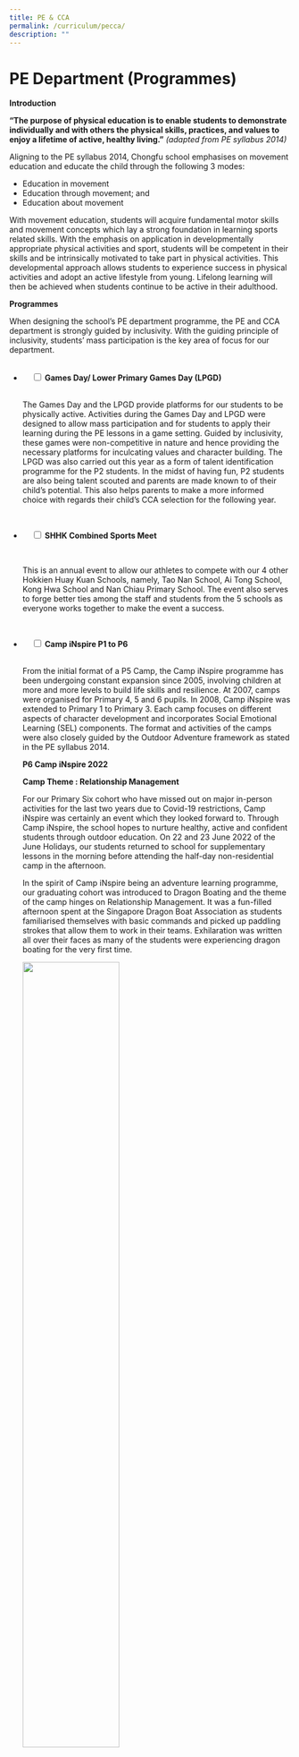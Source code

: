 ```yaml
---
title: PE & CCA
permalink: /curriculum/pecca/
description: ""
---
```

# PE Department (Programmes)

**Introduction**

**“The purpose of physical education is to enable students to demonstrate individually and with others the physical skills, practices, and values to enjoy a lifetime of active, healthy living.”** _(adapted from PE syllabus 2014)_

Aligning to the PE syllabus 2014, Chongfu school emphasises on movement education and educate the child through the following 3 modes:

*   Education in movement
*   Education through movement; and
*   Education about movement

With movement education, students will acquire fundamental motor skills and movement concepts which lay a strong foundation in learning sports related skills. With the emphasis on application in developmentally appropriate physical activities and sport, students will be competent in their skills and be intrinsically motivated to take part in physical activities. This developmental approach allows students to experience success in physical activities and adopt an active lifestyle from young. Lifelong learning will then be achieved when students continue to be active in their adulthood.

**Programmes**

When designing the school’s PE department programme, the PE and CCA department is strongly guided by inclusivity. With the guiding principle of inclusivity, students’ mass participation is the key area of focus for our department.


<ul class="jekyllcodex_accordion">
  <li>
    <input type="checkbox" id="accordion1">
		<label for="accordion1"><b>Games Day/ Lower Primary Games Day (LPGD)</b></label>
    <div>
      <p>The Games Day and the LPGD provide platforms for our students to be physically active. Activities during the Games Day and LPGD were designed to allow mass participation and for students to apply their learning during the PE lessons in a game setting. Guided by inclusivity, these games were non-competitive in nature and hence providing the necessary platforms for inculcating values and character building. The LPGD was also carried out this year as a form of talent identification programme for the P2 students. In the midst of having fun, P2 students are also being talent scouted and parents are made known to of their child’s potential. This also helps parents to make a more informed choice with regards their child’s CCA selection for the following year.</p>
    </div>
</li>
<li>

    <input type="checkbox" id="accordion2">
	<label for="accordion2"><b>SHHK Combined Sports Meet</b></label>
    <div>
      <p>This is an annual event to allow our athletes to compete with our 4 other Hokkien Huay Kuan Schools, namely, Tao Nan School, Ai Tong School, Kong Hwa School and Nan Chiau Primary School. The event also serves to forge better ties among the staff and students from the 5 schools as everyone works together to make the event a success.</p>
    </div>
</li>
<li>
    <input type="checkbox" id="accordion3">
	<label for="accordion3"><b>Camp iNspire P1 to P6</b></label>
    <div>
      <p>From the initial format of a P5 Camp, the Camp iNspire programme has been undergoing constant expansion since 2005, involving children at more and more levels to build life skills and resilience. At 2007, camps were organised for Primary 4, 5 and 6 pupils. In 2008, Camp iNspire was extended to Primary 1 to Primary 3. Each camp focuses on different aspects of character development and incorporates Social Emotional Learning (SEL) components. The format and activities of the camps were also closely guided by the Outdoor Adventure framework as stated in the PE syllabus 2014.</p>

<p><b>P6 Camp iNspire 2022</b></p>

<p><b>Camp Theme : Relationship Management</b></p>

<p>For our Primary Six cohort who have missed out on major in-person activities for the last two years due to Covid-19 restrictions, Camp iNspire was certainly an event which they looked forward to. Through Camp iNspire, the school hopes to nurture healthy, active and confident students through outdoor education. On 22 and 23 June 2022 of the June Holidays, our students returned to school for supplementary lessons in the morning before attending the half-day non-residential camp in the afternoon.</p>

<p>In the spirit of Camp iNspire being an adventure learning programme, our graduating cohort was introduced to Dragon Boating and the theme of the camp hinges on Relationship Management. It was a fun-filled afternoon spent at the Singapore Dragon Boat Association as students familiarised themselves with basic commands and picked up paddling strokes that allow them to work in their teams. Exhilaration was written all over their faces as many of the students were experiencing dragon boating for the very first time.</p>
<img src="/images/CampInspire_2022_Pic1.jpg" style="width:60%">
<img src="/images/CampInspire_2022_Pic2.jpg" style="width:60%">
<img src="/images/CampInspire_2022_Pic5.jpg" style="width:60%">
<img src="/images/CampInspire_2022_Pic4.jpg" style="width:60%">
<img src="/images/CampInspire_2022_Pic3.jpg" style="width:60%">
    </div>
</li>
<li>
    <input type="checkbox" id="accordion4">
		<label for="accordion4"><b>Chongfu Mass Run</b></label>
    <div>
      <p>This annual event brings home to the students the message of the importance of living an active life. P4 to P6 pupils look forward to the event and start training early in the year in preparation for the run. This in turn helps to keep them fit and healthy.</p>
    </div>
</li>
<li>
    <input type="checkbox" id="accordion5">
		<label for="accordion5"><b>Mass Customisation Programmes(MCP)</b></label>
    <div>
      <p>As part of a strategic move to develop our niches in Aesthetics and Sports, Chongfu started MCP in 1999 to incorporate dance lessons as part of the PE curriculum in Primary 1. Today, MCP has evolved to numerous specialized programmes in areas of Aesthetics and Sports. Through the MCPs, students with strong potential are identified to join additional training to groom them further.</p>
    </div>
</li>
<li>
    <input type="checkbox" id="accordion6">
		<label for="accordion6"><b>P3 SwimSafer Programme</b></label>
    <div>
      <p>SwimSafer is a national water safety programme in Singapore introduced in July 2010 by the National Water Safety Council (NWSC), a council appointed by the then Ministry of Community, Youth and Sports (MCYS). In 2013, NWSC transferred full ownership of SwimSafer to Sport Singapore. The swimsafer programme consists of 6 progressive stages and caters to all students regardless of their swimming proficiency and is open up to all the P3 students.</p>
    </div>
</li>
<li>
    <input type="checkbox" id="accordion7">
		<label for="accordion7"><b>Co-Curricular Activities</b></label>
    <div>
      <p>These are the CCAs offered in Chongfu School.</p>
<style type="text/css">
.tg  {border-collapse:collapse;border-spacing:0;}
.tg td{border-color:black;border-style:solid;border-width:1px;font-family:Arial, sans-serif;font-size:14px;
  overflow:hidden;padding:10px 5px;word-break:normal;}
.tg th{border-color:black;border-style:solid;border-width:1px;font-family:Arial, sans-serif;font-size:14px;
  font-weight:normal;overflow:hidden;padding:10px 5px;word-break:normal;}
.tg .tg-0lax{text-align:left;vertical-align:top}
</style>
<table class="tg">
<thead>
  <tr>
    <th class="tg-0lax"><span style="font-weight:bold">Sports &amp; Games</span><br><br><span style="font-weight:400;font-style:normal">Table Tennis</span><br><span style="font-weight:400;font-style:normal">Wushu</span><br><span style="font-weight:400;font-style:normal">Track &amp; Field</span><br><span style="font-weight:400;font-style:normal">Floorball</span><br><span style="font-weight:400;font-style:normal">Fun and Fitness</span></th>
    <th class="tg-0lax"><span style="font-weight:bold;font-style:normal">Performing Arts</span><br><br><span style="font-weight:400;font-style:normal">Modern Contemporary Dance</span><br><span style="font-weight:400;font-style:normal">Chinese Orchestra</span><br><span style="font-weight:400;font-style:normal">Festive Drums</span><br><span style="font-weight:400;font-style:normal">Malay Dance</span><br><span style="font-weight:400;font-style:normal">Guzheng</span></th>
  </tr>
</thead>
<tbody>
  <tr>
    <td class="tg-0lax"><span style="font-weight:bold;font-style:normal">Uniformed Groups</span><br><br><span style="font-weight:400;font-style:normal">Scouts</span><br><span style="font-weight:400;font-style:normal">Red Cross</span><br><span style="font-weight:400;font-style:normal">Brownies</span></td>
    <td class="tg-0lax"><span style="font-weight:bold;font-style:normal">Clubs and Society</span><br><br><span style="font-weight:400;font-style:normal">Art Club</span><br><span style="font-weight:400;font-style:normal">Environmental Club</span><br><span style="font-weight:400;font-style:normal">ICT Club</span><br><span style="font-weight:400;font-style:normal">English Club</span><br><span style="font-weight:400;font-style:normal">Chinese Club</span><br><span style="font-weight:400;font-style:normal">Prefectorial Board</span></td>
  </tr>
</tbody>
</table>
<style type="text/css">
.tg  {border-collapse:collapse;border-spacing:0;}
.tg td{border-color:black;border-style:solid;border-width:1px;font-family:Arial, sans-serif;font-size:14px;
  overflow:hidden;padding:10px 5px;word-break:normal;}
.tg th{border-color:black;border-style:solid;border-width:1px;font-family:Arial, sans-serif;font-size:14px;
  font-weight:normal;overflow:hidden;padding:10px 5px;word-break:normal;}
.tg .tg-soxn{background-color:#FFF;color:#808080;font-weight:bold;text-align:left;vertical-align:top}
.tg .tg-dc8u{background-color:#CCC;color:#808080;font-weight:bold;text-align:left;vertical-align:top}
.tg .tg-lm9i{background-color:#FFF;color:#808080;text-align:left;vertical-align:top}
</style>
<table class="tg">
<thead>
  <tr>
    <th class="tg-dc8u"><span style="font-weight:bold">Sports</span></th>
    <th class="tg-dc8u"><span style="font-weight:bold">Days</span></th>
    <th class="tg-dc8u"><span style="font-weight:bold">Venue</span></th>
    <th class="tg-dc8u"><span style="font-weight:bold">Time</span></th>
    <th class="tg-dc8u"><span style="font-weight:bold">Remarks</span></th>
  </tr>
</thead>
<tbody>
  <tr>
    <td class="tg-lm9i">Table Tennis</td>
    <td class="tg-lm9i">Monday, Tuesday and Friday</td>
    <td class="tg-lm9i">TKKH Hall</td>
    <td class="tg-soxn"><span style="font-weight:bold">Development Team:</span><br>1.45pm – 3.45pm (3hrs)<br><span style="color:#FFF">-----------------</span><br><span style="font-weight:bold">School Team:</span><br>1.45pm – 4.45pm (3hrs)</td>
    <td class="tg-soxn"><span style="font-weight:bold">Tuesdays</span> – P3 and P4 Development Team<br><br><span style="font-weight:bold">Fridays</span> – P5 and P6 Development Team<br><span style="font-weight:bold">Mondays, Tuesdays, Fridays</span> -<br>School team players</td>
  </tr>
  <tr>
    <td class="tg-lm9i">Wushu</td>
    <td class="tg-lm9i">Tuesday and Friday</td>
    <td class="tg-lm9i">ISH</td>
    <td class="tg-lm9i">1.45pm – 4.45pm (3hrs)</td>
    <td class="tg-soxn"><span style="font-weight:bold">Non-school Team:</span><br>Tuesdays - 1.45pm - 3.45pm<br><span style="color:#FFF">-----------</span><br><span style="font-weight:bold">School Team:</span><br>Tuesdays and Fridays - 1.45pm - 4.45pm</td>
  </tr>
  <tr>
    <td class="tg-lm9i">Athletics</td>
    <td class="tg-lm9i">Tuesday and Friday</td>
    <td class="tg-lm9i">New Block Assembly Area</td>
    <td class="tg-lm9i">1.45pm – 3.45pm</td>
    <td class="tg-soxn"><span style="font-weight:bold">Tuesdays</span> – P3 and P4<br><br><span style="font-weight:bold">Fridays</span> – P5 and P6</td>
  </tr>
  <tr>
    <td class="tg-lm9i">Fun &amp; Fitness</td>
    <td class="tg-lm9i">Friday</td>
    <td class="tg-lm9i">Hall</td>
    <td class="tg-lm9i">1.45pm – 3.45pm</td>
    <td class="tg-lm9i"></td>
  </tr>
  <tr>
    <td class="tg-lm9i">Floorball</td>
    <td class="tg-lm9i">Tuesday and Friday</td>
    <td class="tg-lm9i">Basketball Court</td>
    <td class="tg-lm9i">1.45pm – 3.45pm</td>
    <td class="tg-soxn"><span style="font-weight:bold">Tuesdays</span> – P3 and P4<br><br><span style="font-weight:bold">Fridays</span> – P5 and P6</td>
  </tr>
  <tr>
    <td class="tg-dc8u"><span style="font-weight:bold">Aesthetics</span></td>
    <td class="tg-dc8u"><span style="font-weight:bold">Days</span></td>
    <td class="tg-dc8u"><span style="font-weight:bold">Venue</span></td>
    <td class="tg-dc8u"><span style="font-weight:bold">Time</span></td>
    <td class="tg-dc8u"><span style="font-weight:bold">Remarks</span></td>
  </tr>
  <tr>
    <td class="tg-lm9i">Modern Contemporary Dance</td>
    <td class="tg-lm9i">Tuesday and Friday</td>
    <td class="tg-lm9i">PAL Rooms</td>
    <td class="tg-lm9i">1.45pm – 3.45pm</td>
    <td class="tg-soxn"><span style="font-weight:bold">Tuesdays</span> – P3 and P4<br><br><span style="font-weight:bold">Fridays</span> – P5 and P6</td>
  </tr>
  <tr>
    <td class="tg-lm9i">Malay Dance</td>
    <td class="tg-lm9i">Tuesday and Friday</td>
    <td class="tg-lm9i">Dance Room</td>
    <td class="tg-lm9i">1.45pm – 3.45pm</td>
    <td class="tg-lm9i"></td>
  </tr>
  <tr>
    <td class="tg-lm9i">Guzheng</td>
    <td class="tg-lm9i">Tuesday and Friday</td>
    <td class="tg-lm9i">Guzheng Room</td>
    <td class="tg-lm9i">1.45pm – 3.45pm</td>
    <td class="tg-soxn"><span style="font-weight:bold">Tuesdays</span> – P3 and P4<br><br><span style="font-weight:bold">Fridays</span> – P5 and P6</td>
  </tr>
  <tr>
    <td class="tg-lm9i">Festive Drums</td>
    <td class="tg-lm9i">Tuesday</td>
    <td class="tg-lm9i">Music Room</td>
    <td class="tg-lm9i">1.45pm – 3.45pm</td>
    <td class="tg-lm9i"></td>
  </tr>
  <tr>
    <td class="tg-lm9i">Chinese Orchestra</td>
    <td class="tg-lm9i">Tuesday and Friday</td>
    <td class="tg-lm9i">Various Rooms + Music Rooms + Resource Room</td>
    <td class="tg-lm9i">1.45pm – 3.45pm</td>
    <td class="tg-lm9i"></td>
  </tr>
  <tr>
    <td class="tg-dc8u"><span style="font-weight:bold">Clubs</span></td>
    <td class="tg-dc8u"><span style="font-weight:bold">Days</span></td>
    <td class="tg-dc8u"><span style="font-weight:bold">Venue</span></td>
    <td class="tg-dc8u"><span style="font-weight:bold">Time</span></td>
    <td class="tg-dc8u"><span style="font-weight:bold">Remarks</span></td>
  </tr>
  <tr>
    <td class="tg-lm9i">Art Club</td>
    <td class="tg-lm9i">Tuesday and Friday</td>
    <td class="tg-lm9i">Art Rooms</td>
    <td class="tg-lm9i">1.45pm – 3.45pm</td>
    <td class="tg-soxn"><span style="font-weight:bold">Tuesdays</span> – P3 and P4<br><br><span style="font-weight:bold">Fridays</span> – P5 and P6</td>
  </tr>
  <tr>
    <td class="tg-lm9i">ICT Club</td>
    <td class="tg-lm9i">Tuesday and Friday</td>
    <td class="tg-lm9i">Computer Labs</td>
    <td class="tg-lm9i">1.45pm – 3.45pm</td>
    <td class="tg-soxn"><span style="font-weight:bold">Tuesdays</span> – P3 and P4<br><br><span style="font-weight:bold">Fridays</span> – P5 and P6</td>
  </tr>
  <tr>
    <td class="tg-lm9i">Chinese Club</td>
    <td class="tg-lm9i">Friday</td>
    <td class="tg-lm9i">Chinese Room</td>
    <td class="tg-lm9i">1.45pm – 3.45pm</td>
    <td class="tg-lm9i"></td>
  </tr>
  <tr>
    <td class="tg-lm9i">English Club</td>
    <td class="tg-lm9i">Friday</td>
    <td class="tg-lm9i">Classrooms</td>
    <td class="tg-lm9i">1.45pm – 3.45pm</td>
    <td class="tg-lm9i"></td>
  </tr>
  <tr>
    <td class="tg-lm9i">Environmental Club</td>
    <td class="tg-lm9i">Friday</td>
    <td class="tg-lm9i">Classrooms</td>
    <td class="tg-lm9i">1.45pm – 3.45pm</td>
    <td class="tg-lm9i"></td>
  </tr>
  <tr>
    <td class="tg-dc8u"><span style="font-weight:bold">Uniformed Groups</span></td>
    <td class="tg-dc8u"><span style="font-weight:bold">Days</span></td>
    <td class="tg-dc8u"><span style="font-weight:bold">Venue</span></td>
    <td class="tg-dc8u"><span style="font-weight:bold">Time</span></td>
    <td class="tg-dc8u"><span style="font-weight:bold">Remarks</span></td>
  </tr>
  <tr>
    <td class="tg-lm9i">Scouts</td>
    <td class="tg-lm9i">Tuesday and Friday</td>
    <td class="tg-lm9i">Classrooms</td>
    <td class="tg-lm9i">1.45pm – 3.45pm</td>
    <td class="tg-soxn"><span style="font-weight:bold">Tuesdays</span> - P3 and P5<br><br><span style="font-weight:bold">Fridays</span> - P4 and P6</td>
  </tr>
  <tr>
    <td class="tg-lm9i">Red Cross</td>
    <td class="tg-lm9i">Tuesday and Friday</td>
    <td class="tg-lm9i">Classrooms</td>
    <td class="tg-lm9i">1.45pm – 3.45pm</td>
    <td class="tg-soxn"><span style="font-weight:bold">Tuesdays</span> - P3 and P5<br><br><span style="font-weight:bold">Fridays</span> - P4 and P6</td>
  </tr>
  <tr>
    <td class="tg-lm9i">Brownies</td>
    <td class="tg-lm9i">Tuesday and Friday</td>
    <td class="tg-lm9i">Classrooms</td>
    <td class="tg-lm9i">1.45pm – 3.45pm</td>
    <td class="tg-soxn"><span style="font-weight:bold">Tuesdays</span> - P3 and P5<br><br><span style="font-weight:bold">Fridays</span> - P4 and P6</td>
  </tr>
</tbody>
</table>
    </div>
</li>
</ul>

# CCA List

### Uniformed Groups

<a href="https://moe-chongfu-staging.netlify.app/cca-brownies/">
<img src="/images/Brownies-Main-Picture.jpg" style="width:50%">
</a>
<p><center><a href="https://moe-chongfu-staging.netlify.app/cca-brownies">Brownies</a></center></p>

<a href="https://moe-chongfu-staging.netlify.app/cca-red-cross/">
<img src="/images/Red-Cross-Title-Image-225x300.jpg" style="width:50%">
</a>

<a href="https://moe-chongfu-staging.netlify.app/cca-cub-scouts/">
<img src="/images/CubScouts_TitleImage.jpg" style="width:50%">
</a>